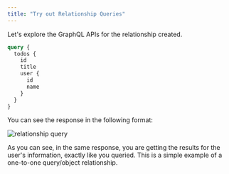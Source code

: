 ```yaml
---
title: "Try out Relationship Queries"
---
```


Let's explore the GraphQL APIs for the relationship created.

```graphql
query {
  todos {
    id
    title
    user {
      id
      name
    }
  }
}
```

You can see the response in the following format:

![relationship query](/graphql-engine-cdn.hasura.io/learn-hasura/assets/graphql-hasura/graphiql-relationship-query.png)

As you can see, in the same response, you are getting the results for the user's information, exactly like you queried. This is a simple example of a one-to-one query/object relationship.